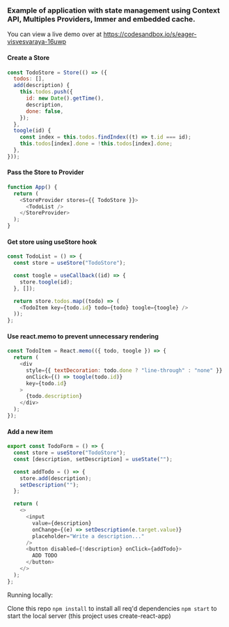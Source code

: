 ### Example of application with state management using Context API, Multiples Providers, Immer and embedded cache.

You can view a live demo over at https://codesandbox.io/s/eager-visvesvaraya-16uwp

#### Create a Store

```js
const TodoStore = Store(() => ({
  todos: [],
  add(description) {
    this.todos.push({
      id: new Date().getTime(),
      description,
      done: false,
    });
  },
  toogle(id) {
    const index = this.todos.findIndex((t) => t.id === id);
    this.todos[index].done = !this.todos[index].done;
  },
}));
```

#### Pass the Store to Provider

```js
function App() {
  return (
    <StoreProvider stores={{ TodoStore }}>
      <TodoList />
    </StoreProvider>
  );
}
```

#### Get store using useStore hook

```js
const TodoList = () => {
  const store = useStore("TodoStore");

  const toogle = useCallback((id) => {
    store.toogle(id);
  }, []);

  return store.todos.map((todo) => (
    <TodoItem key={todo.id} todo={todo} toogle={toogle} />
  ));
};
```

#### Use react.memo to prevent unnecessary rendering

```js
const TodoItem = React.memo(({ todo, toogle }) => {
  return (
    <div
      style={{ textDecoration: todo.done ? "line-through" : "none" }}
      onClick={() => toogle(todo.id)}
      key={todo.id}
    >
      {todo.description}
    </div>
  );
});
```

#### Add a new item

```js
export const TodoForm = () => {
  const store = useStore("TodoStore");
  const [description, setDescription] = useState("");

  const addTodo = () => {
    store.add(description);
    setDescription("");
  };

  return (
    <>
      <input
        value={description}
        onChange={(e) => setDescription(e.target.value)}
        placeholder="Write a description..."
      />
      <button disabled={!description} onClick={addTodo}>
        ADD TODO
      </button>
    </>
  );
};
```

Running locally:

Clone this repo
`npm install` to install all req'd dependencies
`npm start` to start the local server (this project uses create-react-app)
